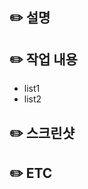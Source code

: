 ## ✏️ 설명
<!-- 간단한 설명을 작성해 주세요 -->

## ✏️ 작업 내용
<!-- 개발한 내용을 작성해 주세요 -->
+ list1
+ list2

## ✏️ 스크린샷
<!-- 스크린샷을 올려주세요 -->

## ✏️ ETC
<!-- 특이 사항이 있다면 작성해 주세요 -->
